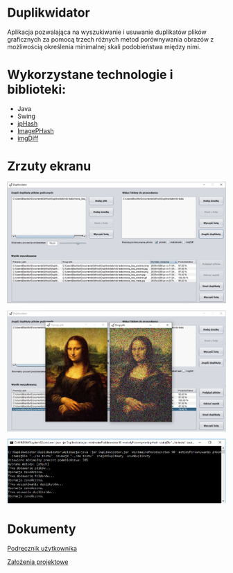 # Duplikwidator

Aplikacja pozwalająca na wyszukiwanie i usuwanie duplikatów plików graficznych za pomocą trzech różnych metod porównywania obrazów z możliwością określenia minimalnej skali podobieństwa między nimi.

# Wykorzystane technologie i biblioteki:

- Java
- Swing
- [jpHash](https://github.com/pragone/jphash)
- [ImagePHash](https://gist.github.com/lihonosov/10988301)
- [imgDiff](https://codepaste.net/4rhkgq)

# Zrzuty ekranu

![Alt text](/screenshots/1.jpg?raw=true "Optional Title")

![Alt text](/screenshots/2.JPG?raw=true "Optional Title")

![Alt text](/screenshots/3.JPG?raw=true "Optional Title")

# Dokumenty

[Podręcznik użytkownika](/Podrecznik_uzytkownika.pdf)

[Założenia projektowe](/Zalozenia_projektowe.pdf)

